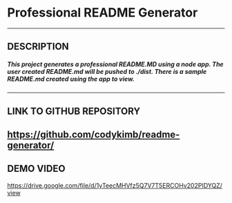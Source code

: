 # Professional README Generator  
  ---
##  DESCRIPTION  
  ##### This project generates a professional README.MD using a node app. The user created README.md will be pushed to ./dist. There is a sample README.md created using the app to view.
  ---
## LINK TO GITHUB REPOSITORY  
https://github.com/codykimb/readme-generator/  
  ---
## DEMO VIDEO
https://drive.google.com/file/d/1yTeecMHVfz5Q7V7T5ERCOHv202PIDYQZ/view